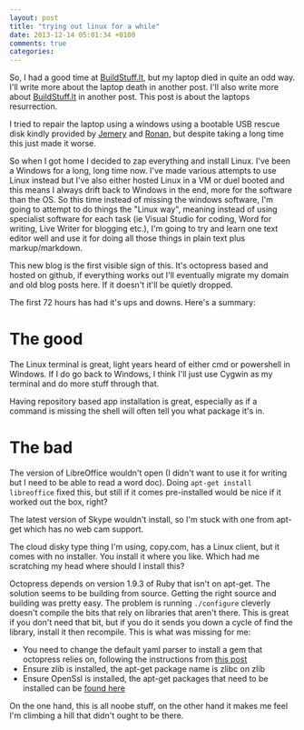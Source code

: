 ```yaml
---
layout: post
title: "trying out linux for a while"
date: 2013-12-14 05:01:34 +0100
comments: true
categories: 
---
```

So, I had a good time at [BuildStuff.lt](http://BuildStuff.lt/), but my laptop died in quite an odd way. I'll write more about the laptop death in another post. 
I'll also write more about [BuildStuff.lt](http://BuildStuff.lt/) in another post. This post is about the laptops resurrection.


I tried to repair the laptop using a windows using a bootable USB rescue disk kindly provided by [Jemery](https://twitter.com/thinkb4coding) and [Ronan](https://twitter.com/ronanklyne), but despite taking a long time this just made it worse.

So when I got home I decided to zap everything and install Linux. I've been a Windows for a long, long time now. I've made various attempts to use Linux instead but I've also either hosted Linux in a VM or duel booted and this means I always drift back to Windows in the end, more for the software than the OS. So this time instead of missing the windows software, I'm going to attempt to do things the "Linux way", meaning instead of using specialist software for each task (ie Visual Studio for coding, Word for writing, Live Writer for blogging etc.), I'm going to try and learn one text editor well and use it for doing all those things in plain text plus markup/markdown.

This new blog is the first visible sign of this. It's octopress based and hosted on github, if everything works out I'll eventually migrate my domain and old blog posts here. If it doesn't it'll be quietly dropped.

The first 72 hours has had it's ups and downs. Here's a summary:

The good
========

The Linux terminal is great, light years heard of either cmd or powershell in Windows. If I do go back to Windows, I think I'll just use Cygwin as my terminal and do more stuff through that.

Having repository based app installation is great, especially as if a command is missing the shell will often tell you what package it's in.

The bad
=======

The version of LibreOffice wouldn't open (I didn't want to use it for writing but I need to be able to read a word doc). Doing `apt-get install libreoffice` fixed this, but still if it comes pre-installed would be nice if it worked out the box, right?

The latest version of Skype wouldn't install, so I'm stuck with one from apt-get which has no web cam support.

The cloud disky type thing I'm using, copy.com, has a Linux client, but it comes with no installer. You install it where you like. Which had me scratching my head where should I install this?

Octopress depends on version 1.9.3 of Ruby that isn't on apt-get. The solution seems to be building from source. Getting the right source and building was pretty easy. The problem is running `./configure` cleverly doesn't compile the bits that rely on libraries that aren't there. This is great if you don't need that bit, but if you do it sends you down a cycle of find the library, install it then recompile. This is what was missing for me:

* You need to change the default yaml parser to install a gem that octopress relies on, following the instructions from [this post](http://collectiveidea.com/blog/archives/2011/10/31/install-ruby-193-with-libyaml-on-centos/)
* Ensure zlib is installed, the apt-get package name is zlibc on zlib
* Ensure OpenSsl is installed, the apt-get packages that need to be installed can be [found here](https://help.ubuntu.com/community/OpenSSL)

On the one hand, this is all noobe stuff, on the other hand it makes me feel I'm climbing a hill that didn't ought to be there.
